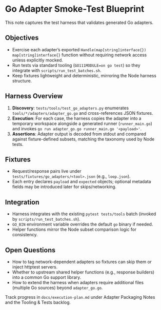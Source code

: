 # Go Adapter Smoke-Test Blueprint

This note captures the test harness that validates generated Go adapters.

## Objectives
- Exercise each adapter’s exported `Handle(map[string]interface{}) map[string]interface{}` function without requiring network access unless explicitly mocked.
- Run tests via standard tooling (`GO111MODULE=on go test`) so they integrate with `scripts/run_test_batches.sh`.
- Keep fixtures lightweight and deterministic, mirroring the Node harness structure.

## Harness Overview
1. **Discovery**: `tests/tools/test_go_adapters.py` enumerates `tools/*/adapters/adapter_go.go` and cross-references JSON fixtures.
2. **Execution**: For each case, the harness copies the adapter into a temporary workspace alongside a generated runner (`runner_main.go`) and invokes `go run adapter_go.go runner_main.go '<payload>'`.
3. **Assertions**: Adapter output is decoded from stdout and compared against fixture-defined subsets, matching the taxonomy used by Node tests.

## Fixtures
- Request/response pairs live under `tests/fixtures/go_adapters/<tool>.json` (e.g., `loop.json`).
- Each entry declares `payload` and `expected` objects; optional metadata fields may be introduced later for skips/networking.

## Integration
- Harness integrates with the existing `pytest tests/tools` batch (invoked by `scripts/run_test_batches.sh`).
- `GO_BIN` environment variable overrides the default `go` binary if needed.
- Helper functions mirror the Node subset comparison logic for consistency.

## Open Questions
- How to tag network-dependent adapters so fixtures can skip them or inject httptest servers.
- Whether to upstream shared helper functions (e.g., response builders) into a common Go support library.
- How to extend the harness when adapters require additional files (multiple Go sources) beyond `adapter_go.go`.

Track progress in `docs/execution-plan.md` under Adapter Packaging Notes and the Tooling & Tests backlog.
